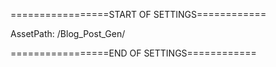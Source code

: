 =================START OF SETTINGS============

AssetPath: /Blog_Post_Gen/


=================END OF SETTINGS============
